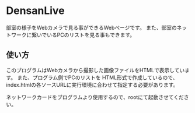 # DensanLive

部室の様子をWebカメラで見る事ができるWebページです。
また、部室のネットワークに繋いでいるPCのリストを見る事もできます。

## 使い方

このプログラムはWebカメラから撮影した画像ファイルをHTMLで表示しています。
また、プログラム側でPCのリストを HTML形式で作成しているので、index.htmlの各ソースURLに実行環境に合わせて指定する必要があります。

ネットワークカードをプログラムより使用するので、rootにて起動させてください。


